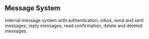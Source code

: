 ## Message System 

Internal message system with authentication, inbox, send and sent messages, reply messages, read confirmation, delete and deleted messages.
